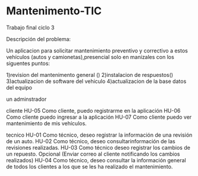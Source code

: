 # Mantenimento-TIC
Trabajo final ciclo 3

Descripción del problema:

Un aplicacion para solicitar mantenimiento preventivo y correctivo a estos vehículos (autos y camionetas),presencial solo en manizales con los siguentes puntos:


1)revision del mantenimento general ()
2)instalacion de respuestos()
3)actualizacion de software del vehiculo 
4)actualizacion de la base datos del equipo


un adminstrador

cliente
HU-05 Como cliente, puedo registrarme en la aplicación
HU-06 Como cliente puedo ingresar a la aplicación
HU-07 Como cliente puedo ver mantenimiento de mis vehículos.

tecnico 
HU-01 Como técnico, deseo registrar la información de una revisión de
un auto.
HU-02 Como técnico, deseo consultarinformación de las
revisiones realizadas.
HU-03 Como técnico deseo registrar los cambios de un repuesto.
Opcional (Enviar correo al cliente notificando los cambios realizados)
HU-04 Como técnico, deseo consultar la información general de
todos los clientes a los que se les ha realizado el mantenimiento.

